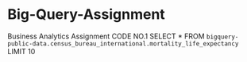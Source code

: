 # Big-Query-Assignment
Business Analytics Assignment
CODE NO.1
SELECT * FROM `bigquery-public-data.census_bureau_international.mortality_life_expectancy` LIMIT 10
